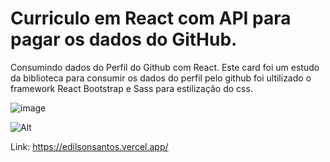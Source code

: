 # Curriculo em React com API para pagar os dados do GitHub.

Consumindo dados do Perfil do Github com React. 
Este card foi um estudo da biblioteca para consumir os dados do perfil pelo github foi ultilizado o framework React Bootstrap e Sass para estilização do css.

![image](https://github.com/EdilsonBaggio/card-dev-react/assets/71347535/b0f6c635-d34f-46d6-8483-06a7f7f87e69)

![Alt](https://repobeats.axiom.co/api/embed/2b6448bf51323b1670c161b4d1d04b87d68fd692.svg "Repobeats analytics image")

Link: https://edilsonsantos.vercel.app/


